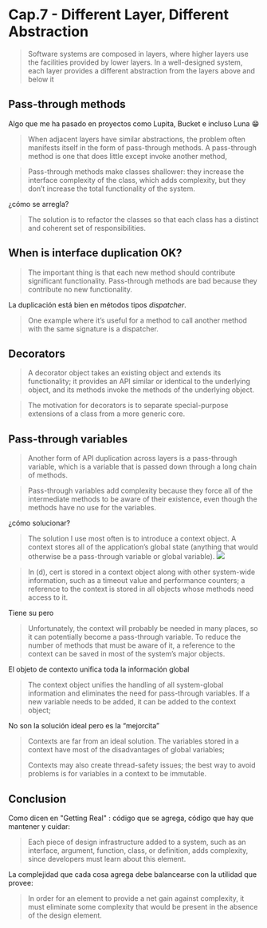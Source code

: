 # Cap.7 - Different Layer, Different Abstraction

> Software systems are composed in layers, where higher layers use the facilities provided by lower layers. In a well-designed system, each layer provides a different abstraction from the layers above and below it


## Pass-through methods

Algo que me ha pasado en proyectos como Lupita, Bucket e incluso Luna 😁 

> When adjacent layers have similar abstractions, the problem often manifests itself in the form of pass-through methods. A pass-through method is one that does little except invoke another method,


> Pass-through methods make classes shallower: they increase the interface complexity of the class, which adds complexity, but they don’t increase the total functionality of the system.

¿cómo se arregla?

> The solution is to refactor the classes so that each class has a distinct and coherent set of responsibilities.


## When is interface duplication OK?
> The important thing is that each new method should contribute significant functionality. Pass-through methods are bad because they contribute no new functionality.

La duplicación está bien en métodos tipos *dispatcher*.

> One example where it’s useful for a method to call another method with the same signature is a dispatcher.


## Decorators
> A decorator object takes an existing object and extends its functionality; it provides an API similar or identical to the underlying object, and its methods invoke the methods of the underlying object.


> The motivation for decorators is to separate special-purpose extensions of a class from a more generic core.


## Pass-through variables
> Another form of API duplication across layers is a pass-through variable, which is a variable that is passed down through a long chain of methods.


> Pass-through variables add complexity because they force all of the intermediate methods to be aware of their existence, even though the methods have no use for the variables.

¿cómo solucionar?

> The solution I use most often is to introduce a context object. A context stores all of the application’s global state (anything that would otherwise be a pass-through variable or global variable).
![](https://paper-attachments.dropboxusercontent.com/s_A7CB480A863B8877C5585E37B5062F568FC3042211F468EF0F155D4567A85D10_1678917368794_imagen.png)

> In (d), cert is stored in a context object along with other system-wide information, such as a timeout value and performance counters; a reference to the context is stored in all objects whose methods need access to it.

Tiene su pero

> Unfortunately, the context will probably be needed in many places, so it can potentially become a pass-through variable. To reduce the number of methods that must be aware of it, a reference to the context can be saved in most of the system’s major objects.

El objeto de contexto unifica toda la información global

> The context object unifies the handling of all system-global information and eliminates the need for pass-through variables. If a new variable needs to be added, it can be added to the context object;

No son la solución ideal pero es la “mejorcita”

> Contexts are far from an ideal solution. The variables stored in a context have most of the disadvantages of global variables;
> 
> Contexts may also create thread-safety issues; the best way to avoid problems is for variables in a context to be immutable.


## Conclusion

Como dicen en "Getting Real" : código que se agrega, código que hay que mantener y cuidar:

> Each piece of design infrastructure added to a system, such as an interface, argument, function, class, or definition, adds complexity, since developers must learn about this element.

La complejidad que cada cosa agrega debe balancearse con la utilidad que provee:

> In order for an element to provide a net gain against complexity, it must eliminate some complexity that would be present in the absence of the design element.

